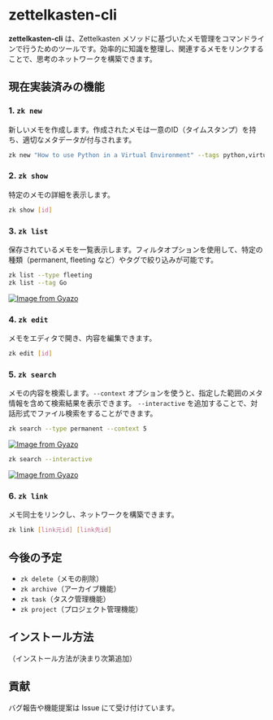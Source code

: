 # zettelkasten-cli

**zettelkasten-cli** は、Zettelkasten メソッドに基づいたメモ管理をコマンドラインで行うためのツールです。効率的に知識を整理し、関連するメモをリンクすることで、思考のネットワークを構築できます。

## 現在実装済みの機能

### 1. `zk new`
新しいメモを作成します。作成されたメモは一意のID（タイムスタンプ）を持ち、適切なメタデータが付与されます。

```sh
zk new "How to use Python in a Virtual Environment" --tags python,virtual-env
```

### 2. `zk show`
特定のメモの詳細を表示します。

```sh
zk show [id]
```

### 3. `zk list`
保存されているメモを一覧表示します。フィルタオプションを使用して、特定の種類（permanent, fleeting など）やタグで絞り込みが可能です。

```sh
zk list --type fleeting
zk list --tag Go
```
[![Image from Gyazo](https://i.gyazo.com/312c59c747b580254621c9f590d68fa8.png)](https://gyazo.com/312c59c747b580254621c9f590d68fa8)


### 4. `zk edit`
メモをエディタで開き、内容を編集できます。

```sh
zk edit [id]
```

### 5. `zk search`
メモの内容を検索します。`--context` オプションを使うと、指定した範囲のメタ情報を含めて検索結果を表示できます。
`--interactive` を追加することで、対話形式でファイル検索をすることができます。

```sh
zk search --type permanent --context 5
```
[![Image from Gyazo](https://i.gyazo.com/80f1085b56d9e6682af7e24c4cd1bbd9.png)](https://gyazo.com/80f1085b56d9e6682af7e24c4cd1bbd9)

```sh
zk search --interactive
```
[![Image from Gyazo](https://i.gyazo.com/59e6deccaf586bb5156bb6ab5599c6d3.png)](https://gyazo.com/59e6deccaf586bb5156bb6ab5599c6d3)


### 6. `zk link`
メモ同士をリンクし、ネットワークを構築できます。

```sh
zk link [link元id] [link先id]
```

## 今後の予定
- `zk delete`（メモの削除）
- `zk archive`（アーカイブ機能）
- `zk task`（タスク管理機能）
- `zk project`（プロジェクト管理機能）

## インストール方法
（インストール方法が決まり次第追加）

## 貢献
バグ報告や機能提案は Issue にて受け付けています。

